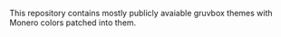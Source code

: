 This repository contains mostly publicly avaiable gruvbox themes with Monero colors patched into them.
